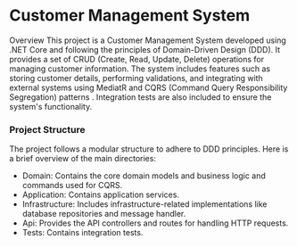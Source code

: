 # Customer Management System

Overview
This project is a Customer Management System developed using .NET Core and following the principles of Domain-Driven Design (DDD). 
It provides a set of CRUD (Create, Read, Update, Delete) operations for managing customer information. 
The system includes features such as storing customer details, performing validations, and integrating with external systems using MediatR and CQRS (Command Query Responsibility Segregation) patterns
. Integration tests are also included to ensure the system's functionality.

### Project Structure
The project follows a modular structure to adhere to DDD principles. Here is a brief overview of the main directories:

- Domain: Contains the core domain models and business logic and commands used for CQRS.
- Application: Contains application services.
- Infrastructure: Includes infrastructure-related implementations like database repositories and message handler.
- Api: Provides the API controllers and routes for handling HTTP requests.
- Tests: Contains integration tests.


